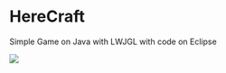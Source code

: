 # HereCraft
Simple Game on Java with LWJGL with code on Eclipse

<img src="https://pp.vk.me/c633619/v633619135/2601e/ezirmDFcY_E.jpg" />
